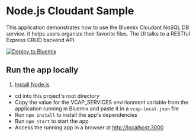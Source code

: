 # Node.js Cloudant Sample

This application demonstrates how to use the Bluemix Cloudant NoSQL DB service. It helps users organize their favorite files. The UI talks to a RESTful Express CRUD backend API.

[![Deploy to Bluemix](https://bluemix.net/deploy/button.png)](https://bluemix.net/deploy?repository=https://github.com/IBM-Bluemix/nodejs-cloudant)

## Run the app locally

1. [Install Node.js][]

* cd into this project's root directory
* Copy the value for the VCAP_SERVICES envirionment variable from the application running in Bluemix and paste it in a `vcap-local.json` file
* Run `npm install` to install the app's dependencies
* Run `npm start` to start the app
* Access the running app in a browser at <http://localhost:3000>

[install node.js]: https://nodejs.org/en/download/
